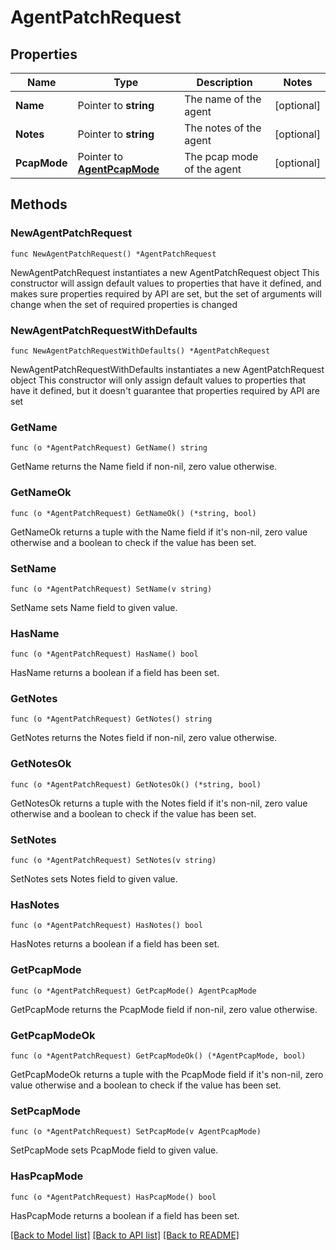 # AgentPatchRequest

## Properties

Name | Type | Description | Notes
------------ | ------------- | ------------- | -------------
**Name** | Pointer to **string** | The name of the agent | [optional] 
**Notes** | Pointer to **string** | The notes of the agent | [optional] 
**PcapMode** | Pointer to [**AgentPcapMode**](AgentPcapMode.md) | The pcap mode of the agent | [optional] 

## Methods

### NewAgentPatchRequest

`func NewAgentPatchRequest() *AgentPatchRequest`

NewAgentPatchRequest instantiates a new AgentPatchRequest object
This constructor will assign default values to properties that have it defined,
and makes sure properties required by API are set, but the set of arguments
will change when the set of required properties is changed

### NewAgentPatchRequestWithDefaults

`func NewAgentPatchRequestWithDefaults() *AgentPatchRequest`

NewAgentPatchRequestWithDefaults instantiates a new AgentPatchRequest object
This constructor will only assign default values to properties that have it defined,
but it doesn't guarantee that properties required by API are set

### GetName

`func (o *AgentPatchRequest) GetName() string`

GetName returns the Name field if non-nil, zero value otherwise.

### GetNameOk

`func (o *AgentPatchRequest) GetNameOk() (*string, bool)`

GetNameOk returns a tuple with the Name field if it's non-nil, zero value otherwise
and a boolean to check if the value has been set.

### SetName

`func (o *AgentPatchRequest) SetName(v string)`

SetName sets Name field to given value.

### HasName

`func (o *AgentPatchRequest) HasName() bool`

HasName returns a boolean if a field has been set.

### GetNotes

`func (o *AgentPatchRequest) GetNotes() string`

GetNotes returns the Notes field if non-nil, zero value otherwise.

### GetNotesOk

`func (o *AgentPatchRequest) GetNotesOk() (*string, bool)`

GetNotesOk returns a tuple with the Notes field if it's non-nil, zero value otherwise
and a boolean to check if the value has been set.

### SetNotes

`func (o *AgentPatchRequest) SetNotes(v string)`

SetNotes sets Notes field to given value.

### HasNotes

`func (o *AgentPatchRequest) HasNotes() bool`

HasNotes returns a boolean if a field has been set.

### GetPcapMode

`func (o *AgentPatchRequest) GetPcapMode() AgentPcapMode`

GetPcapMode returns the PcapMode field if non-nil, zero value otherwise.

### GetPcapModeOk

`func (o *AgentPatchRequest) GetPcapModeOk() (*AgentPcapMode, bool)`

GetPcapModeOk returns a tuple with the PcapMode field if it's non-nil, zero value otherwise
and a boolean to check if the value has been set.

### SetPcapMode

`func (o *AgentPatchRequest) SetPcapMode(v AgentPcapMode)`

SetPcapMode sets PcapMode field to given value.

### HasPcapMode

`func (o *AgentPatchRequest) HasPcapMode() bool`

HasPcapMode returns a boolean if a field has been set.


[[Back to Model list]](../README.md#documentation-for-models) [[Back to API list]](../README.md#documentation-for-api-endpoints) [[Back to README]](../README.md)


